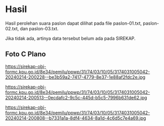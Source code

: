 # Hasil

Hasil perolehan suara paslon dapat dilihat pada file paslon-01.txt, paslon-02.txt, dan paslon-03.txt.

Jika tidak ada, artinya data tersebut belum ada pada SIREKAP.

## Foto C Plano

https://sirekap-obj-formc.kpu.go.id/8e34/pemilu/ppwp/31/74/03/10/05/3174031005042-20240214-200228--be3b59a2-7417-4779-8e37-1e88af2fdc2e.jpg

https://sirekap-obj-formc.kpu.go.id/8e34/pemilu/ppwp/31/74/03/10/05/3174031005042-20240214-200513--0ecdafc2-9c5c-445d-b5c5-7996b631de62.jpg

https://sirekap-obj-formc.kpu.go.id/8e34/pemilu/ppwp/31/74/03/10/05/3174031005042-20240214-200808--b7331a1a-8df4-4634-8a1d-4c6d5c7e4a69.jpg
